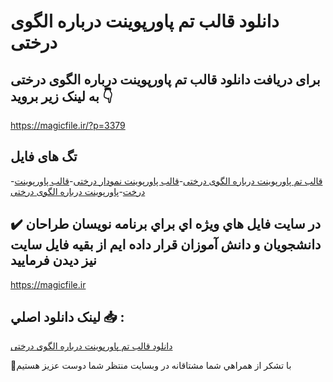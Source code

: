 # دانلود قالب تم پاورپوینت درباره الگوی درختی

## برای دریافت دانلود قالب تم پاورپوینت درباره الگوی درختی به لینک زیر بروید 👇

https://magicfile.ir/?p=3379

## تگ های فایل

-[قالب تم پاورپوینت درباره الگوی درختی](https://magicfile.ir/product/%d9%82%d8%a7%d9%84%d8%a8-%d8%aa%d9%85-%d9%be%d8%a7%d9%88%d8%b1%d9%be%d9%88%db%8c%d9%86%d8%aa-%d8%af%d8%b1%d8%a8%d8%a7%d8%b1%d9%87-%d8%a7%d9%84%da%af%d9%88%db%8c-%d8%af%d8%b1%d8%ae%d8%aa%db%8c/)-[قالب پاورپوینت نمودار درختی](https://magicfile.ir/product/%d9%82%d8%a7%d9%84%d8%a8-%d8%aa%d9%85-%d9%be%d8%a7%d9%88%d8%b1%d9%be%d9%88%db%8c%d9%86%d8%aa-%d8%af%d8%b1%d8%a8%d8%a7%d8%b1%d9%87-%d8%a7%d9%84%da%af%d9%88%db%8c-%d8%af%d8%b1%d8%ae%d8%aa%db%8c/)-[قالب پاورپوینت درخت](https://magicfile.ir/product/%d9%82%d8%a7%d9%84%d8%a8-%d8%aa%d9%85-%d9%be%d8%a7%d9%88%d8%b1%d9%be%d9%88%db%8c%d9%86%d8%aa-%d8%af%d8%b1%d8%a8%d8%a7%d8%b1%d9%87-%d8%a7%d9%84%da%af%d9%88%db%8c-%d8%af%d8%b1%d8%ae%d8%aa%db%8c/)-[پاورپوینت درباره الگوی درختی](https://magicfile.ir/product/%d9%82%d8%a7%d9%84%d8%a8-%d8%aa%d9%85-%d9%be%d8%a7%d9%88%d8%b1%d9%be%d9%88%db%8c%d9%86%d8%aa-%d8%af%d8%b1%d8%a8%d8%a7%d8%b1%d9%87-%d8%a7%d9%84%da%af%d9%88%db%8c-%d8%af%d8%b1%d8%ae%d8%aa%db%8c/)

## ✔️ در سايت فايل هاي ويژه اي براي برنامه نويسان طراحان دانشجويان و دانش آموزان قرار داده ايم از بقيه فايل سايت نيز ديدن فرماييد

https://magicfile.ir


## لينک دانلود اصلي 📥 :

[دانلود قالب تم پاورپوینت درباره الگوی درختی](https://magicfile.ir/product/%d9%82%d8%a7%d9%84%d8%a8-%d8%aa%d9%85-%d9%be%d8%a7%d9%88%d8%b1%d9%be%d9%88%db%8c%d9%86%d8%aa-%d8%af%d8%b1%d8%a8%d8%a7%d8%b1%d9%87-%d8%a7%d9%84%da%af%d9%88%db%8c-%d8%af%d8%b1%d8%ae%d8%aa%db%8c/) 


🙏با تشکر از همراهي شما مشتاقانه در وبسایت منتظر شما دوست عزیز هستیم

